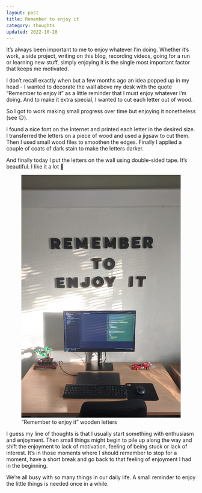 ```yaml
---
layout: post
title: Remember to enjoy it
category: thoughts
updated: 2022-10-28
---
```


It’s always been important to me to enjoy whatever I’m doing. Whether it’s work, a side project, writing on this blog, recording videos, going for a run or learning new stuff, simply enjoying it is the single most important factor that keeps me motivated.

I don’t recall exactly when but a few months ago an idea popped up in my head - I wanted to decorate the wall above my desk with the quote “Remember to enjoy it” as a little reminder that I must enjoy whatever I’m doing. And to make it extra special, I wanted to cut each letter out of wood.

So I got to work making small progress over time but enjoying it nonetheless (see 😉).

I found a nice font on the Internet and printed each letter in the desired size. I transferred the letters on a piece of wood and used a jigsaw to cut them. Then I used small wood files to smoothen the edges. Finally I applied a couple of coats of dark stain to make the letters darker.

And finally today I put the letters on the wall using double-sided tape. It’s beautiful. I like it a lot 🙂

<figure>
  <img src="/assets/img/2022/10/25/remember-to-enjoy-it.jpg" alt="">
  <figcaption>“Remember to enjoy it” wooden letters</figcaption>
</figure>

I guess my line of thoughts is that I usually start something with enthusiasm and enjoyment. Then small things might begin to pile up along the way and shift the enjoyment to lack of motivation, feeling of being stuck or lack of interest. It’s in those moments where I should remember to stop for a moment, have a short break and go back to that feeling of enjoyment I had in the beginning.

We’re all busy with so many things in our daily life. A small reminder to enjoy the little things is needed once in a while.
